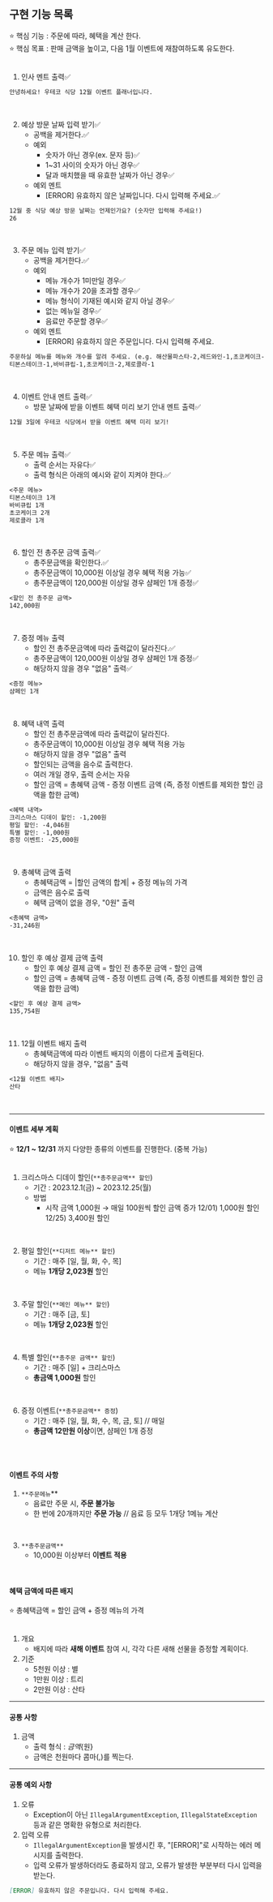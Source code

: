 ## 구현 기능 목록

⭐ 핵심 기능 : 주문에 따라, 혜택을 계산 한다. 
<br>
⭐ 핵심 목표 : 판매 금액을 높이고, 다음 1월 이벤트에 재참여하도록 유도한다.
<br>
<br>

1. 인사 멘트 출력✅
```markdown
안녕하세요! 우테코 식당 12월 이벤트 플래너입니다.
```
<br>

2. 예상 방문 날짜 입력 받기✅
    - 공백을 제거한다.✅
    - 예외
      - 숫자가 아닌 경우(ex. 문자 등)✅
      - 1~31 사이의 숫자가 아닌 경우✅
      - 달과 매치했을 때 유효한 날짜가 아닌 경우✅
    - 예외 멘트
      - [ERROR] 유효하지 않은 날짜입니다. 다시 입력해 주세요.✅
```markdown
12월 중 식당 예상 방문 날짜는 언제인가요? (숫자만 입력해 주세요!)
26
```
<br>

3. 주문 메뉴 입력 받기✅
   - 공백을 제거한다.✅
   - 예외
      - 메뉴 개수가 1미만일 경우✅
      - 메뉴 개수가 20을 초과할 경우✅
      - 메뉴 형식이 기재된 예시와 같지 아닐 경우✅
      - 없는 메뉴일 경우✅
      - 음료만 주문할 경우✅
   - 예외 멘트
      - [ERROR] 유효하지 않은 주문입니다. 다시 입력해 주세요.
```markdown
주문하실 메뉴를 메뉴와 개수를 알려 주세요. (e.g. 해산물파스타-2,레드와인-1,초코케이크-1)
티본스테이크-1,바비큐립-1,초코케이크-2,제로콜라-1
```
<br>

4. 이벤트 안내 멘트 출력✅
   - 방문 날짜에 받을 이벤트 혜택 미리 보기 안내 멘트 출력✅
```markdown
12월 3일에 우테코 식당에서 받을 이벤트 혜택 미리 보기!
```
<br>


5. 주문 메뉴 출력✅
   - 출력 순서는 자유다✅
   - 출력 형식은 아래의 예시와 같이 지켜야 한다.✅
```markdown
<주문 메뉴>
티본스테이크 1개
바비큐립 1개
초코케이크 2개
제로콜라 1개
```
<br>

6. 할인 전 총주문 금액 출력✅
   - 총주문금액을 확인한다.✅
   - 총주문금액이 10,000원 이상일 경우 혜택 적용 가능✅
   - 총주문금액이 120,000원 이상일 경우 샴페인 1개 증정✅
```markdown
<할인 전 총주문 금액>
142,000원
```
<br>

7. 증정 메뉴 출력
   - 할인 전 총주문금액에 따라 출력값이 달라진다.✅
   - 총주문금액이 120,000원 이상일 경우 샴페인 1개 증정✅
   - 해당하지 않을 경우 "없음" 출력✅
```markdown
<증정 메뉴>
샴페인 1개
```
<br>

8. 혜택 내역 출력
    - 할인 전 총주문금액에 따라 출력값이 달라진다.
    - 총주문금액이 10,000원 이상일 경우 혜택 적용 가능
    - 해당하지 않을 경우 "없음" 출력
    - 할인되는 금액을 음수로 출력한다. 
    - 여러 개일 경우, 출력 순서는 자유
    - 할인 금액 = 총혜택 금액 - 증정 이벤트 금액 (즉, 증정 이벤트를 제외한 할인 금액을 합한 금액)
```markdown
<혜택 내역>
크리스마스 디데이 할인: -1,200원
평일 할인: -4,046원
특별 할인: -1,000원
증정 이벤트: -25,000원
```
<br>

9. 총혜택 금액 출력
   - 총혜택금액 = |할인 금액의 합계| + 증정 메뉴의 가격
   - 금액은 음수로 출력
   - 혜택 금액이 없을 경우, "0원" 출력
```markdown
<총혜택 금액>
-31,246원
```
<br>

10. 할인 후 예상 결제 금액 출력
    - 할인 후 예상 결제 금액 = 할인 전 총주문 금액 - 할인 금액
    - 할인 금액 = 총혜택 금액 - 증정 이벤트 금액 (즉, 증정 이벤트를 제외한 할인 금액을 합한 금액)
```markdown
<할인 후 예상 결제 금액>
135,754원
```
<br>

11. 12월 이벤트 배지 출력
    - 총혜택금액에 따라 이벤트 배지의 이름이 다르게 출력된다.
    - 해당하지 않을 경우, "없음" 출력
```markdown
<12월 이벤트 배지>
산타
```
<br>

--- 
#### 이벤트 세부 계획

⭐ **12/1 ~ 12/31** 까지 다양한 종류의 이벤트를 진행한다. (중복 가능)
<br>
<br>

1. 크리스마스 디데이 할인(`**총주문금액** 할인`)
    - 기간 : 2023.12.1(금) ~ 2023.12.25(월)
    - 방법
        - 시작 금액 1,000원 → 매일 100원씩 할인 금액 증가
          12/01) 1,000원 할인
          12/25) 3,400원 할인
<br>

2. 평일 할인(`**디저트 메뉴** 할인`)
    - 기간 : 매주 [일, 월, 화, 수, 목]
    - 메뉴 **1개당 2,023원** 할인
<br>

3. 주말 할인(`**메인 메뉴** 할인`)
    - 기간 : 매주 [금, 토]
    - 메뉴 **1개당 2,023원** 할인 
<br>

4. 특별 할인(`**총주문 금액** 할인`)
    - 기간 :  매주 [일] + 크리스마스
    - **총금액 1,000원** 할인
<br>
   
6. 증정 이벤트(`**총주문금액** 증정`)
    - 기간 : 매주 [일, 월, 화, 수, 목, 금, 토] // 매일
    - **총금액 12만원 이상**이면, 샴페인 1개 증정
<br>
<br>

#### 이벤트 주의 사항

1. `**주문메뉴`**
    - 음료만 주문 시, **주문 불가능**
    - 한 번에 20개까지만 **주문 가능** // 음료 등 모두 1개당 1메뉴 계산
<br>

3. `**총주문금액**`
    - 10,000원 이상부터 **이벤트 적용**
<br>
   
#### 혜택 금액에 따른 배지

⭐ 총혜택금액 = 할인 금액 + 증정 메뉴의 가격
<br>
<br>

1. 개요
   - 배지에 따라 **새해 이벤트** 참여 시, 각각 다른 새해 선물을 증정할 계획이다.
2. 기준
    - 5천원 이상 : 별
    - 1만원 이상 : 트리
    - 2만원 이상 : 산타

---
#### 공통 사항
1. 금액
   - 출력 형식 : ${금액}${원}
   - 금액은 천원마다 콤마(,)를 찍는다.

---

#### 공통 예외 사항

1. 오류
    - Exception이 아닌 `IllegalArgumentException`, `IllegalStateException` 등과 같은 명확한 유형으로 처리한다.
2. 입력 오류
    - `IllegalArgumentException`을 발생시킨 후, "[ERROR]"로 시작하는 에러 메시지를 출력한다.
    - 입력 오류가 발생하더라도 종료하지 않고, 오류가 발생한 부분부터 다시 입력을 받는다.
```markdown 
[ERROR] 유효하지 않은 주문입니다. 다시 입력해 주세요.
```
